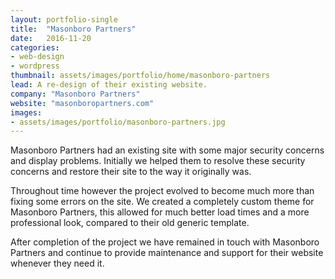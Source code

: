```yaml
---
layout: portfolio-single
title:  "Masonboro Partners"
date:   2016-11-20
categories:
- web-design
- wordpress
thumbnail: assets/images/portfolio/home/masonboro-partners
lead: A re-design of their existing website.
company: "Masonboro Partners"
website: "masonboropartners.com"
images:
- assets/images/portfolio/masonboro-partners.jpg
---
```


Masonboro Partners had an existing site with some major security concerns and display problems. Initially we helped them to resolve these security concerns and restore their site to the way it originally was.

Throughout time however the project evolved to become much more than fixing some errors on the site. We created a completely custom theme for Masonboro Partners, this allowed for much better load times and a more professional look, compared to their old generic template.

After completion of the project we have remained in touch with Masonboro Partners and continue to provide maintenance and support for their website whenever they need it.
